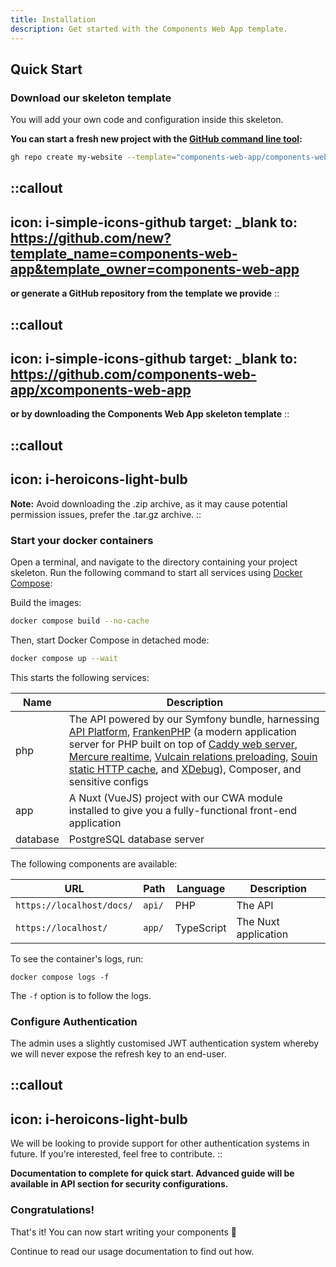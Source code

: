 ```yaml
---
title: Installation
description: Get started with the Components Web App template.
---
```


## Quick Start

### Download our skeleton template

You will add your own code and configuration inside this skeleton.

__You can start a fresh new project with the [GitHub command line tool](https://cli.github.com/):__

```bash [Terminal]
gh repo create my-website --template="components-web-app/components-web-app"
```

::callout
---
icon: i-simple-icons-github
target: _blank
to: https://github.com/new?template_name=components-web-app&template_owner=components-web-app
---
__or generate a GitHub repository from the template we provide__
::

::callout
---
icon: i-simple-icons-github
target: _blank
to: https://github.com/components-web-app/xcomponents-web-app
---
__or by downloading the Components Web App skeleton template__
::

::callout
---
icon: i-heroicons-light-bulb
---
__Note:__ Avoid downloading the .zip archive, as it may cause potential permission issues, prefer the .tar.gz archive.
::


### Start your docker containers

Open a terminal, and navigate to the directory containing your project skeleton. Run the following command to start all services using [Docker Compose](https://docs.docker.com/compose/):

Build the images:
```bash [Terminal]
docker compose build --no-cache
```
Then, start Docker Compose in detached mode:
```bash [Terminal]
docker compose up --wait 
```

This starts the following services:

| Name     | Description                                                                                                                                                                                                                                                                                                                                                                                                                   |
|----------|-------------------------------------------------------------------------------------------------------------------------------------------------------------------------------------------------------------------------------------------------------------------------------------------------------------------------------------------------------------------------------------------------------------------------------|
| php      | The API powered by our Symfony bundle, harnessing [API Platform](https://api-platform.com), [FrankenPHP](https://frankenphp.dev) (a modern application server for PHP built on top of [Caddy web server](caddy.md), [Mercure realtime](../core/mercure.md), [Vulcain relations preloading](https://vulcain.rocks), [Souin static HTTP cache](https://souin.io/), and [XDebug](debugging.md)), Composer, and sensitive configs |
| app      | A Nuxt (VueJS) project with our CWA module installed to give you a fully-functional front-end application                                                                                                                                                                                                                                                                                                                     |
| database | PostgreSQL database server                                                                                                                                                                                                                                                                                                                                                                                                    |

The following components are available:

| URL                        | Path               | Language   | Description          |
|----------------------------|--------------------|------------|----------------------|
| `https://localhost/docs/`  | `api/`             | PHP        | The API              |
| `https://localhost/`       | `app/`             | TypeScript | The Nuxt application |

To see the container's logs, run:

```console
docker compose logs -f
```

The `-f` option is to follow the logs.

### Configure Authentication

The admin uses a slightly customised JWT authentication system whereby we will never expose the refresh key to an end-user.

::callout
---
icon: i-heroicons-light-bulb
---
We will be looking to provide support for other authentication systems in future. If you're interested, feel free to contribute.
::

__Documentation to complete for quick start. Advanced guide will be available in API section for security configurations.__

### Congratulations!

That's it! You can now start writing your components 🚀

Continue to read our usage documentation to find out how.
